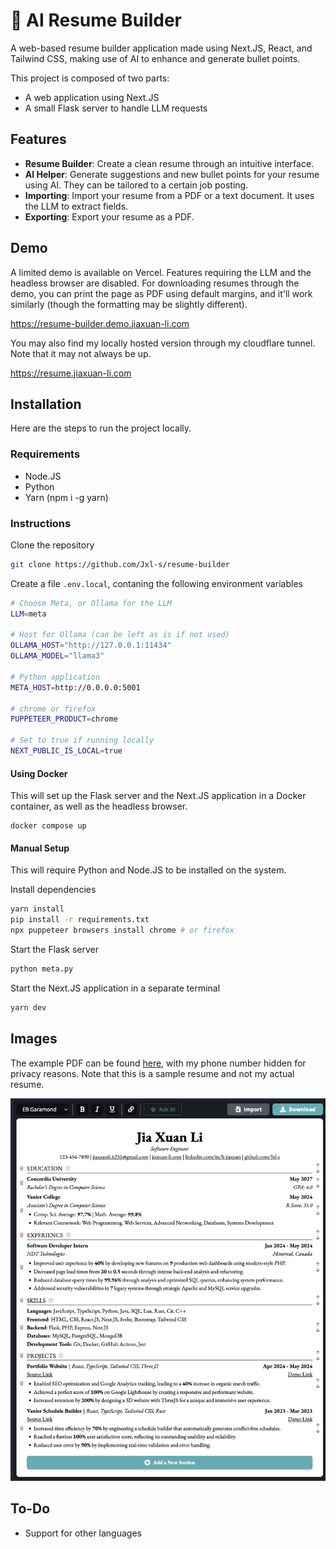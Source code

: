 # 📝 AI Resume Builder

A web-based resume builder application made using Next.JS, React, and Tailwind CSS, making use of AI to enhance and generate bullet points.

This project is composed of two parts:

-   A web application using Next.JS
-   A small Flask server to handle LLM requests

## Features

-   **Resume Builder**: Create a clean resume through an intuitive interface.
-   **AI Helper**: Generate suggestions and new bullet points for your resume using AI. They can be tailored to a certain job posting.
-   **Importing**: Import your resume from a PDF or a text document. It uses the LLM to extract fields.
-   **Exporting**: Export your resume as a PDF.

## Demo

A limited demo is available on Vercel. Features requiring the LLM and the headless browser are disabled. For downloading resumes through the demo, you can print the page as PDF using default margins, and it'll work similarly (though the formatting may be slightly different).

https://resume-builder.demo.jiaxuan-li.com

You may also find my locally hosted version through my cloudflare tunnel. Note that it may not always be up.

https://resume.jiaxuan-li.com

## Installation

Here are the steps to run the project locally.

### Requirements

-   Node.JS
-   Python
-   Yarn (npm i -g yarn)

### Instructions

Clone the repository

```bash
git clone https://github.com/Jxl-s/resume-builder
```

Create a file `.env.local`, contaning the following environment variables

```bash
# Choose Meta, or Ollama for the LLM
LLM=meta

# Host for Ollama (can be left as is if not used)
OLLAMA_HOST="http://127.0.0.1:11434"
OLLAMA_MODEL="llama3"

# Python application
META_HOST=http://0.0.0.0:5001

# chrome or firefox
PUPPETEER_PRODUCT=chrome

# Set to true if running locally
NEXT_PUBLIC_IS_LOCAL=true
```

#### Using Docker

This will set up the Flask server and the Next.JS application in a Docker container, as well as the headless browser.
```
docker compose up
```

#### Manual Setup

This will require Python and Node.JS to be installed
on the system.

Install dependencies

```bash
yarn install
pip install -r requirements.txt
npx puppeteer browsers install chrome # or firefox
```

Start the Flask server

```bash
python meta.py
```

Start the Next.JS application in a separate terminal

```bash
yarn dev
```

## Images

The example PDF can be found [here](/assets/resume.pdf), with my phone number hidden for privacy reasons. Note that this is a sample resume and not my actual resume.

![Home Page](/assets/editor.png)

## To-Do

- Support for other languages